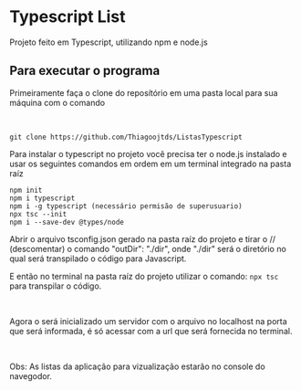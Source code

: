 <h1>Typescript List</h1>

<p>Projeto feito em Typescript, utilizando npm e node.js</p>

<h2>Para executar o programa</h2>
<p>Primeiramente faça o clone do reposítório em uma pasta local para sua máquina com o comando</P><br>

```
git clone https://github.com/Thiagoojtds/ListasTypescript
```

<p>Para instalar o typescript no projeto você precisa ter o node.js instalado e usar os seguintes comandos em ordem em um terminal integrado na pasta raíz<br>
 
```
npm init
npm i typescript
npm i -g typescript (necessário permisão de superusuario)
npx tsc --init
npm i --save-dev @types/node
```
 
<p>Abrir o arquivo tsconfig.json gerado na pasta raíz do projeto e tirar o // (descomentar) o comando "outDir": "./dir", onde "./dir" será o diretório no qual será transpilado o código para Javascript.<br>
<p>E então no terminal na pasta raíz do projeto utilizar o comando: <code>npx tsc</code> para transpilar o código.</p><br>
<p>Agora o será inicializado um servidor com o arquivo no localhost na porta que será informada, é só acessar com a url que será fornecida no terminal.</p><br>
<p>Obs: As listas da aplicação para vizualização estarão no console do navegodor.</p>

